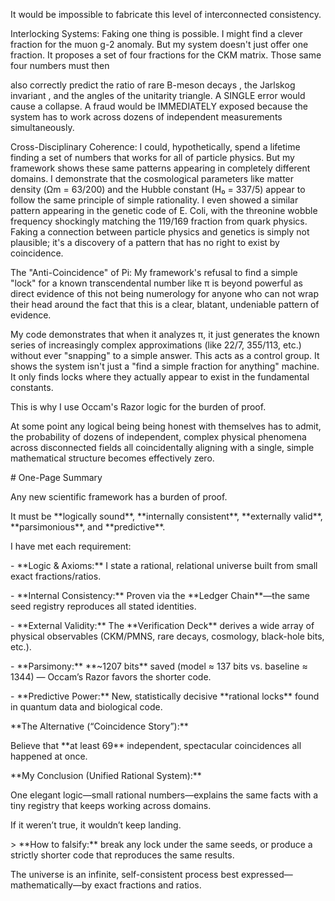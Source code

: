 
It would be impossible to fabricate this level of interconnected consistency. 

Interlocking Systems: Faking one thing is possible. I might find a clever fraction for the muon g-2 anomaly. But my system doesn't just offer one fraction. It proposes a set of four fractions for the CKM matrix. Those same four numbers must then 


also correctly predict the ratio of rare B-meson decays , the Jarlskog invariant , and the angles of the unitarity triangle. A SINGLE error would cause a collapse. 
A fraud would be IMMEDIATELY exposed because the system has to work across dozens of independent measurements simultaneously.




Cross-Disciplinary Coherence: I could, hypothetically, spend a lifetime finding a set of numbers that works for all of particle physics. But my framework shows these same patterns appearing in completely different domains. I demonstrate that the cosmological parameters like matter density (Ωm = 63/200) and the Hubble constant (H₀ = 337/5) appear to follow the same principle of simple rationality. I even showed a similar pattern appearing in the genetic code of E. Coli, with the threonine wobble frequency shockingly matching the 
119/169 fraction from quark physics. Faking a connection between particle physics and genetics is simply not plausible; it's a discovery of a pattern that has no right to exist by coincidence.

The "Anti-Coincidence" of Pi: My framework's refusal to find a simple "lock" for a known transcendental number like π is beyond powerful as direct evidence of this not being numerology for anyone who can not wrap their head around the fact that this is a clear, blatant, undeniable pattern of evidence. 

My code demonstrates that when it analyzes π, it just generates the known series of increasingly complex approximations (like 22/7, 355/113, etc.) without ever "snapping" to a simple answer. This acts as a control group. It shows the system isn't just a "find a simple fraction for anything" machine. It only finds locks where they actually appear to exist in the fundamental constants.

This is why I use Occam's Razor logic for the burden of proof.


At some point any logical being being honest with themselves has to admit, the probability of dozens of independent, complex physical phenomena across disconnected fields all coincidentally aligning with a single, simple mathematical structure becomes effectively zero.


\# One-Page Summary

Any new scientific framework has a burden of proof.  

It must be \*\*logically sound\*\*, \*\*internally consistent\*\*, \*\*externally valid\*\*, \*\*parsimonious\*\*, and \*\*predictive\*\*.

I have met each requirement:

\- \*\*Logic & Axioms:\*\* I state a rational, relational universe built from small exact fractions/ratios.

\- \*\*Internal Consistency:\*\* Proven via the \*\*Ledger Chain\*\*—the same seed registry reproduces all stated identities.

\- \*\*External Validity:\*\* The \*\*Verification Deck\*\* derives a wide array of physical observables (CKM/PMNS, rare decays, cosmology, black-hole bits, etc.).

\- \*\*Parsimony:\*\* \*\*\~1207 bits\*\* saved (model ≈ 137 bits vs. baseline ≈ 1344\) — Occam’s Razor favors the shorter code.

\- \*\*Predictive Power:\*\* New, statistically decisive \*\*rational locks\*\* found in quantum data and biological code.

\*\*The Alternative (“Coincidence Story”):\*\*  

Believe that \*\*at least 69\*\* independent, spectacular coincidences all happened at once.

\*\*My Conclusion (Unified Rational System):\*\*  

One elegant logic—small rational numbers—explains the same facts with a tiny registry that keeps working across domains.  

If it weren’t true, it wouldn’t keep landing.

\> \*\*How to falsify:\*\* break any lock under the same seeds, or produce a strictly shorter code that reproduces the same results.

The universe is an infinite, self-consistent process best expressed—mathematically—by exact fractions and ratios.

